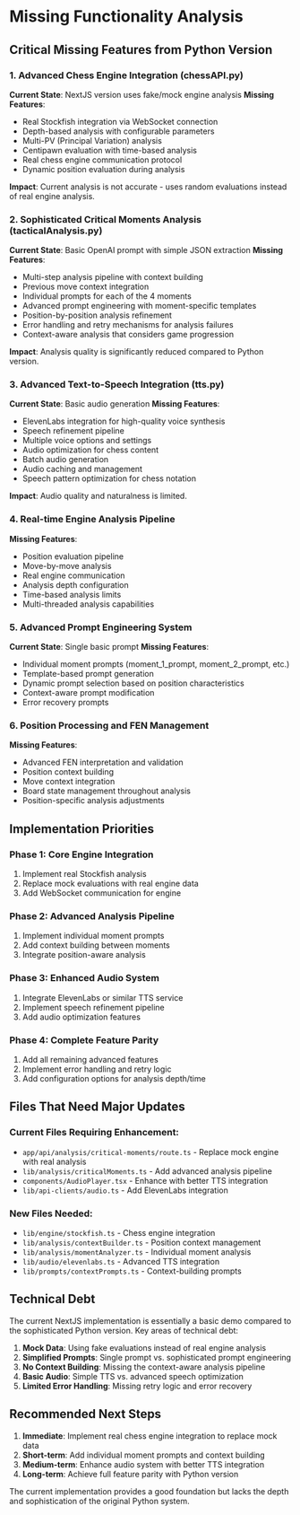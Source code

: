 # Missing Functionality Analysis

## Critical Missing Features from Python Version

### 1. **Advanced Chess Engine Integration (chessAPI.py)**

**Current State**: NextJS version uses fake/mock engine analysis
**Missing Features**:
- Real Stockfish integration via WebSocket connection
- Depth-based analysis with configurable parameters
- Multi-PV (Principal Variation) analysis
- Centipawn evaluation with time-based analysis
- Real chess engine communication protocol
- Dynamic position evaluation during analysis

**Impact**: Current analysis is not accurate - uses random evaluations instead of real engine analysis.

### 2. **Sophisticated Critical Moments Analysis (tacticalAnalysis.py)**

**Current State**: Basic OpenAI prompt with simple JSON extraction
**Missing Features**:
- Multi-step analysis pipeline with context building
- Previous move context integration
- Individual prompts for each of the 4 moments
- Advanced prompt engineering with moment-specific templates
- Position-by-position analysis refinement
- Error handling and retry mechanisms for analysis failures
- Context-aware analysis that considers game progression

**Impact**: Analysis quality is significantly reduced compared to Python version.

### 3. **Advanced Text-to-Speech Integration (tts.py)**

**Current State**: Basic audio generation
**Missing Features**:
- ElevenLabs integration for high-quality voice synthesis
- Speech refinement pipeline
- Multiple voice options and settings
- Audio optimization for chess content
- Batch audio generation
- Audio caching and management
- Speech pattern optimization for chess notation

**Impact**: Audio quality and naturalness is limited.

### 4. **Real-time Engine Analysis Pipeline**

**Missing Features**:
- Position evaluation pipeline
- Move-by-move analysis
- Real engine communication
- Analysis depth configuration
- Time-based analysis limits
- Multi-threaded analysis capabilities

### 5. **Advanced Prompt Engineering System**

**Current State**: Single basic prompt
**Missing Features**:
- Individual moment prompts (moment_1_prompt, moment_2_prompt, etc.)
- Template-based prompt generation
- Dynamic prompt selection based on position characteristics
- Context-aware prompt modification
- Error recovery prompts

### 6. **Position Processing and FEN Management**

**Missing Features**:
- Advanced FEN interpretation and validation
- Position context building
- Move context integration
- Board state management throughout analysis
- Position-specific analysis adjustments

## Implementation Priorities

### Phase 1: Core Engine Integration
1. Implement real Stockfish analysis
2. Replace mock evaluations with real engine data
3. Add WebSocket communication for engine

### Phase 2: Advanced Analysis Pipeline  
1. Implement individual moment prompts
2. Add context building between moments
3. Integrate position-aware analysis

### Phase 3: Enhanced Audio System
1. Integrate ElevenLabs or similar TTS service
2. Implement speech refinement pipeline
3. Add audio optimization features

### Phase 4: Complete Feature Parity
1. Add all remaining advanced features
2. Implement error handling and retry logic
3. Add configuration options for analysis depth/time

## Files That Need Major Updates

### Current Files Requiring Enhancement:
- `app/api/analysis/critical-moments/route.ts` - Replace mock engine with real analysis
- `lib/analysis/criticalMoments.ts` - Add advanced analysis pipeline
- `components/AudioPlayer.tsx` - Enhance with better TTS integration
- `lib/api-clients/audio.ts` - Add ElevenLabs integration

### New Files Needed:
- `lib/engine/stockfish.ts` - Chess engine integration
- `lib/analysis/contextBuilder.ts` - Position context management
- `lib/analysis/momentAnalyzer.ts` - Individual moment analysis
- `lib/audio/elevenlabs.ts` - Advanced TTS integration
- `lib/prompts/contextPrompts.ts` - Context-building prompts

## Technical Debt

The current NextJS implementation is essentially a basic demo compared to the sophisticated Python version. Key areas of technical debt:

1. **Mock Data**: Using fake evaluations instead of real engine analysis
2. **Simplified Prompts**: Single prompt vs. sophisticated prompt engineering
3. **No Context Building**: Missing the context-aware analysis pipeline
4. **Basic Audio**: Simple TTS vs. advanced speech optimization
5. **Limited Error Handling**: Missing retry logic and error recovery

## Recommended Next Steps

1. **Immediate**: Implement real chess engine integration to replace mock data
2. **Short-term**: Add individual moment prompts and context building
3. **Medium-term**: Enhance audio system with better TTS integration
4. **Long-term**: Achieve full feature parity with Python version

The current implementation provides a good foundation but lacks the depth and sophistication of the original Python system. 